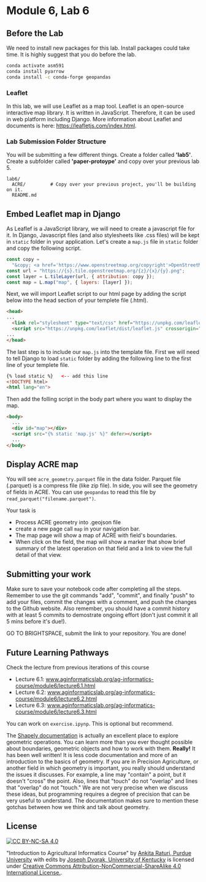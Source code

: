 # Module 6, Lab 6

## Before the Lab
We need to install new packages for this lab. Install packages could take time. It is highly suggest that you do before the lab. 

```bash
conda activate asm591
conda install pyarrow
conda install -c conda-forge geopandas
```

### Leaflet

In this lab, we will use Leaflet as a map tool. Leaflet is an open-source interactive map library. It is written in JavaScript. Therefore, it can be used in web platform including Django. More information about Leaflet and documents is here: https://leafletjs.com/index.html.

### Lab Submission Folder Structure
You will be submitting a few different things. Create a folder called **'lab5'**. Create a subfolder called **'paper-protoype'** and copy over your previous lab 5.

```
lab6/
  ACRE/         # Copy over your previous project, you'll be building on it.
  README.md
```
## Embed Leaflet map in Django
As Leaflef is a JavaScript library, we will need to create a javascript file for it. In Django, Javascript files (and also stylesheets like .css files) will be kept in `static` folder in your application. Let's create a `map.js` file in `static` folder and copy the following script.

```javascript
const copy =
  "&copy; <a href='https://www.openstreetmap.org/copyright'>OpenStreetMap</a>";
const url = "https://{s}.tile.openstreetmap.org/{z}/{x}/{y}.png";
const layer = L.tileLayer(url, { attribution: copy });
const map = L.map("map", { layers: [layer] });
```

Next, we will import Leaflet script to our html page by adding the script below into the head section of your templete file (.html). 

```html
<head>
...
  <link rel="stylesheet" type="text/css" href="https://unpkg.com/leaflet/dist/leaflet.css" crossorigin=""/>
  <script src="https://unpkg.com/leaflet/dist/leaflet.js" crossorigin=""></script>
...
</head>
```

The last step is to include our `map.js` into the template file. First we will need to tell Django to load `static` folder by adding the following line to the first line of your templete file.
```html
{% load static %}   <-- add this line
<!DOCTYPE html>
<html lang="en">
```

Then add the folling script in the body part where you want to display the map.

```html
<body>
  ...
  <div id="map"></div>
  <script src="{% static 'map.js' %}" defer></script>
  ...
</body>
```

## Display ACRE map
You will see `acre_geometry.parquet` file in the data folder. Parquet file (.parquet) is a compress file (like zip file). In side, you will see the geometry of fields in ACRE. You can use `geopandas` to read this file by `read_parquet("filename.parquet")`. 

Your task is 
- Process ACRE geometry into .geojson file 
- create a new page call `map` in your navigation bar. 
- The map page will show a map of ACRE with field's boundaries. 
- When click on the field, the map will show a marker that show brief summary of the latest operation on that field and a link to view the full detail of that view. 

## Submitting your work
Make sure to save your notebook code after completing all the steps. Remember to use the git commands "add", "commit", and finally "push" to add your files, commit the changes with a comment, and push the changes to the Github website. Also remember, you should have a commit history with at least 5 commits to demostrate ongoing effort (don't just commit it all 5 mins before it's due!).

GO TO BRIGHTSPACE, submit the link to your repository. You are done!

## Future Learning Pathways 
Check the lecture from previous iterations of this course

- Lecture 6.1: www.aginformaticslab.org/ag-informatics-course/module6/lecture6.1.html
- Lecture 6.2: www.aginformaticslab.org/ag-informatics-course/module6/lecture6.2.html
- Lecture 6.3: www.aginformaticslab.org/ag-informatics-course/module6/lecture6.3.html

You can work on `exercise.ipynp`. This is optional but recommend. 

The [Shapely documentation](https://shapely.readthedocs.io/en/stable/manual.html) is actually an excellent place to explore geometric operations. You can learn more than you ever thought possible about boundaries, geometric objects and how to work with them. **Really!** It has been well written! It is less code documentation and more of an introduction to the basics of geometry. If you are in Precision Agriculture, or another field in which geometry is important, you really should understand the issues it discusses. For example, a line may "contain" a point, but it doesn't "cross" the point. Also, lines that "touch" do not "overlap" and lines that "overlap" do not "touch." We are not very precise when we discuss these ideas, but programming requires a degree of precision that can be very useful to understand. The documentation makes sure to mention these gotchas between how we think and talk about geometry.

## License
[![CC BY-NC-SA 4.0][cc-by-nc-sa-shield]][cc-by-nc-sa]

<!-- This work is licensed under a
[Creative Commons Attribution-NonCommercial-ShareAlike 4.0 International License][cc-by-nc-sa].

[![CC BY-NC-SA 4.0][cc-by-nc-sa-image]][cc-by-nc-sa] -->

[cc-by-nc-sa]: http://creativecommons.org/licenses/by-nc-sa/4.0/
[cc-by-nc-sa-image]: https://licensebuttons.net/l/by-nc-sa/4.0/88x31.png
[cc-by-nc-sa-shield]: https://img.shields.io/badge/License-CC%20BY--NC--SA%204.0-lightgrey.svg

  "Introduction to Agricultural Informatics Course" by [Ankita Raturi, Purdue University](https://github.com/ag-informatics/ag-informatics-course) with edits by [Joseph Dvorak, University of Kentucky](https://www.engr.uky.edu/directory/dvorak-joseph) is licensed under [Creative Commons Attribution-NonCommercial-ShareAlike 4.0 International License.](http://creativecommons.org/licenses/by-nc-sa/4.0/).
